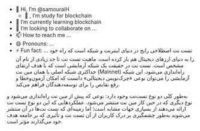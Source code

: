 - 👋 Hi, I’m @samouraiH
  - 👋 , I’m study for blockchain 
- 🌱 I’m currently learning blockchain 
- 💞️ I’m looking to collaborate on ...
- 📫 How to reach me ...
- 😄 Pronouns: ...
- ⚡ Fun fact: ...
تست نت اصطلاحی رایج در دنیای اینترنت و شبکه است که راه خود را به دنیای ارزهای دیجیتال هم باز کرده است. ماهیت تست نت تا حد زیادی از نام آن مشخص است. تست نت در حقیقت یک شبکه آزمایشی است که با هدف ارتقای حداکثری شبکه اصلی یا همان مین نت (Mainnet) راه‌اندازی می‌شود. این شبکه آزمایشی را می‌توان نوعی «چرک‌نویس دیجیتالی» دانست که امکان آزمون‌وخطا و رفع نقایص را برای توسعه‌دهندگان فراهم می‌کند.

به‌طور کلی دو نوع تست‌نت وجود دارد: نوعی که پیش از مین نت راه‌اندازی می‌شود و نوع دیگری که در حین کار مین نت منتشر می‌شود. عملکردهایی که این دو نوع تست نت ارائه می‌دهند از بسیاری جهات مشابه است؛ اما زمینه‌ای که تست‌ نت‌ها در آن منتشر می‌شوند به‌طور چشمگیری بر درک کاربران از آن تست نت و تأثیری که بر جامعه هدف خود می‌گذارند مؤثر است.
<!---
samouraiH/samouraiH is a ✨ special ✨ repository because its `README.md` (this file) appears on your GitHub profile.
You can click the Preview link to take a look at your changes.
--->

